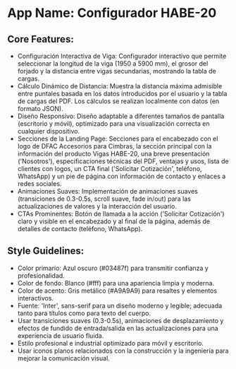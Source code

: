 # **App Name**: Configurador HABE-20

## Core Features:

- Configuración Interactiva de Viga: Configurador interactivo que permite seleccionar la longitud de la viga (1950 a 5900 mm), el grosor del forjado y la distancia entre vigas secundarias, mostrando la tabla de cargas.
- Cálculo Dinámico de Distancia: Muestra la distancia máxima admisible entre puntales basada en los datos introducidos por el usuario y la tabla de cargas del PDF. Los cálculos se realizan localmente con datos (en formato JSON).
- Diseño Responsivo: Diseño adaptable a diferentes tamaños de pantalla (escritorio y móvil), optimizado para una visualización correcta en cualquier dispositivo.
- Secciones de la Landing Page: Secciones para el encabezado con el logo de DFAC Accesorios para Cimbras, la sección principal con la información del producto Vigas HABE-20, una breve presentación ('Nosotros'), especificaciones técnicas del PDF, ventajas y usos, lista de clientes con logos, un CTA final ('Solicitar Cotización', teléfono, WhatsApp) y un pie de página con información de contacto y enlaces a redes sociales.
- Animaciones Suaves: Implementación de animaciones suaves (transiciones de 0.3-0.5s, scroll suave, fade in/out) para las actualizaciones de valores y la interacción del usuario.
- CTAs Prominentes: Botón de llamada a la acción ('Solicitar Cotización') claro y visible en el encabezado y al final de la página, además de detalles de contacto (teléfono, WhatsApp).

## Style Guidelines:

- Color primario: Azul oscuro (#03487f) para transmitir confianza y profesionalidad.
- Color de fondo: Blanco (#fff) para una apariencia limpia y moderna.
- Color de acento: Gris metálico (#A9A9A9) para resaltes y elementos interactivos.
- Fuente: 'Inter', sans-serif para un diseño moderno y legible; adecuada tanto para títulos como para texto del cuerpo.
- Usar transiciones suaves (0.3-0.5s), animaciones de desplazamiento y efectos de fundido de entrada/salida en las actualizaciones para una experiencia de usuario fluida.
- Estilo profesional e industrial optimizado para móvil y escritorio.
- Usar iconos planos relacionados con la construcción y la ingeniería para mejorar la comunicación visual.